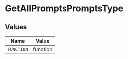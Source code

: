 # GetAllPromptsPromptsType


## Values

| Name       | Value      |
| ---------- | ---------- |
| `FUNCTION` | function   |